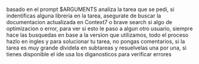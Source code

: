 basado en el prompt $ARGUMENTS 
analiza la tarea que se pedi,
si indentificas alguna libreria en la tarea,
asegurate de buscar la documentacion actualizada
en Context7 o brave search si algo de optimizacion o error,
para ver si esto le paso a algun otro usuario,
siempre hace las busquedas en base a la version que utilizamos,
todo el proceso hazlo en ingles y para solucionar tu tarea, no pongas comentarios,
si la tarea es muy grande dividela en subtareas y resuelvelas una por una,
si tienes disponible el ide usa los diganosticos para verificar errores
